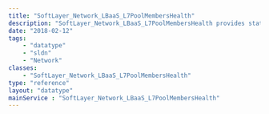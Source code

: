 ```yaml
---
title: "SoftLayer_Network_LBaaS_L7PoolMembersHealth"
description: "SoftLayer_Network_LBaaS_L7PoolMembersHealth provides statistics of members belonging to a particular L7 pool. "
date: "2018-02-12"
tags:
    - "datatype"
    - "sldn"
    - "Network"
classes:
    - "SoftLayer_Network_LBaaS_L7PoolMembersHealth"
type: "reference"
layout: "datatype"
mainService : "SoftLayer_Network_LBaaS_L7PoolMembersHealth"
---
```

